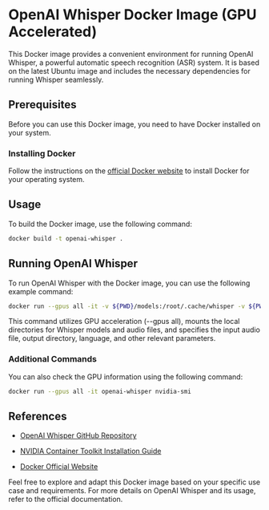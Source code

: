 # OpenAI Whisper Docker Image (GPU Accelerated)

This Docker image provides a convenient environment for running OpenAI Whisper, a powerful automatic speech recognition (ASR) system. It is based on the latest Ubuntu image and includes the necessary dependencies for running Whisper seamlessly.

## Prerequisites

Before you can use this Docker image, you need to have Docker installed on your system.

### Installing Docker

Follow the instructions on the [official Docker website](https://docs.docker.com/get-docker/) to install Docker for your operating system.

## Usage
To build the Docker image, use the following command:

```bash
docker build -t openai-whisper .
```

## Running OpenAI Whisper
To run OpenAI Whisper with the Docker image, you can use the following example command:

```bash
docker run --gpus all -it -v ${PWD}/models:/root/.cache/whisper -v ${PWD}/audio-files:/app openai-whisper whisper audio-file.mp3 --device cuda --model large-v3 --language Italian --output_dir /app --output_format txt
```

This command utilizes GPU acceleration (--gpus all), mounts the local directories for Whisper models and audio files, and specifies the input audio file, output directory, language, and other relevant parameters.

### Additional Commands
You can also check the GPU information using the following command:

```bash
docker run --gpus all -it openai-whisper nvidia-smi
```
## References
- [OpenAI Whisper GitHub Repository](https://github.com/openai/whisper)

- [NVIDIA Container Toolkit Installation Guide](https://docs.nvidia.com/datacenter/cloud-native/container-toolkit/latest/install-guide.html)

- [Docker Official Website](https://docs.docker.com/get-docker/)

Feel free to explore and adapt this Docker image based on your specific use case and requirements. For more details on OpenAI Whisper and its usage, refer to the official documentation.
